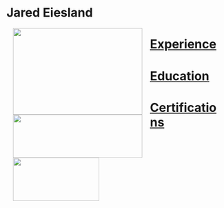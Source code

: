 # Jared Eiesland
<html>
  <Body>
                  
   <p><img style="padding: 0 15px; float: left;" 
            src ="https://i.imgur.com/Uai8sk0.jpg" 
            width="300" height="200"
            ALIGN="Left"/></p>
     
   <p><img style="padding: 0 15px; float: Left;" 
            src ="https://i.imgur.com/pI9Yf3d.jpg" 
            width="300" height="100"
            ALIGN="Left"/></p>
  
   <p><img style="padding: 0 15px; float: Left;" 
            src ="https://i.imgur.com/JZI2hPi.gif" 
            width="200" height="100"
            ALIGN="Left"/></p>
     
        
    
    
    
    
   <h1><a href="https://github.com/jaredeiesland/Curriculum-Vitae/blob/master/Experience.md#jared-eiesland---experience">Experience</a></h1>
     <h1><a href="https://github.com/jaredeiesland/Curriculum-Vitae/blob/master/Education.md#jared-eiesland---education">Education</a></h1>
         <h1><a href="https://github.com/jaredeiesland/Curriculum-Vitae/blob/master/Certifications.md#jared-eiesland---certifications">Certifications</a></h1>
    
   </body>
  </html>
